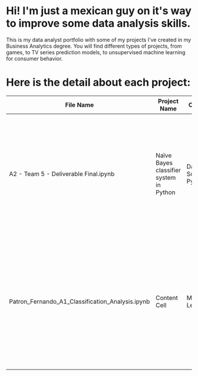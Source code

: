 # Hi! I'm just a mexican guy on it's way to improve some data analysis skills.
This is my data analyst portfolio with some of my projects I've created in my Business Analytics degree.
You will find different types of projects, from games, to TV series prediction models, to unsupervised machine learning for consumer behavior.


# Here is the detail about each project:
| File Name     | Project Name  | Course        | Details       |
| ------------- | ------------- | ------------- |-------------  |
| A2 - Team 5 - Deliverable Final.ipynb  | Naïve Bayes classifier system in Python  | Data Science: Python  | The goal of this project was to build a **Naïve Bayes classifier** system in Excel. And through the aid of a Python script to prep the data and create training and testing subsets.
| Patron_Fernando_A1_Classification_Analysis.ipynb | Content Cell  | Machine Learning  |  To build a predictive model on a binary response variable (Y-variable). This assignment encompasses feature engineering, model preparation, variable selection, and model development.
